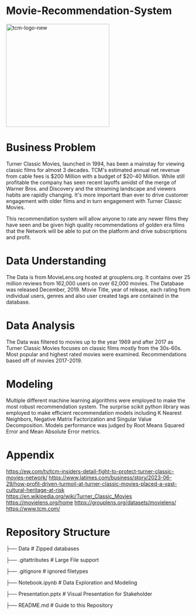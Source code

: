 # Movie-Recommendation-System
<img width="282" alt="tcm-logo-new" src="https://github.com/WSmolen/Movie-Recommendation-System/assets/62915659/86149826-c155-4e04-9f27-d922cffe4a53">

# Business Problem
Turner Classic Movies, launched in 1994, has been a mainstay for viewing classic films for almost 3 decades. TCM's estimated annual net revenue from cable fees is $200 Million with a budget of $20-40 Million. While still profitable the company has seen recent layoffs amidst of the merge of Warner Bros. and Discovery and the streaming landscape and viewers habits are rapidly changing. It's more important than ever to drive customer engagement with older films and in turn engagement with Turner Classic Movies. 

This recommendation system will allow anyone to rate any newer films they have seen and be given high quality recommendations of golden era films that the Network will be able to put on the platform and drive subscriptions and profit.
# Data Understanding
The Data is from MovieLens.org hosted at grouplens.org. It contains over 25 million reviews from 162,000 users on over 62,000 movies.
The Database was released December, 2019. Movie Title, year of release, each rating from individual users, genres and also user created tags are contained in the database.
# Data Analysis
The Data was filtered to movies up to the year 1969 and after 2017 as Turner Classic Movies focuses on classic films mostly from the 30s-60s. Most popular and highest rated movies were examined. Recommendations based off of movies 2017-2019.
# Modeling
Multiple different machine learning algorithms were employed to make the most robust recommendation system. The surprise scikit python library was employed to make efficient recommendation models including K Nearest Neighbors, Negative Matrix Factorization and Singular Value Decomposition. Models performance was judged by Root Means Squared Error and Mean Absolute Error metrics.
# Appendix
https://ew.com/tv/tcm-insiders-detail-fight-to-protect-turner-classic-movies-network/
https://www.latimes.com/business/story/2023-06-29/how-profit-driven-turmoil-at-turner-classic-movies-placed-a-vast-cultural-heritage-at-risk
https://en.wikipedia.org/wiki/Turner_Classic_Movies
https://movielens.org/home
https://grouplens.org/datasets/movielens/
https://www.tcm.com/

# Repository Structure
├── Data                   # Zipped databases

├── .gitattributes         # Large File support

├── .gitignore             # ignored filetypes

├── Notebook.ipynb         # Data Exploration and Modeling

├── Presentation.pptx      # Visual Presentation for Stakeholder

├── README.md              # Guide to this Repository

